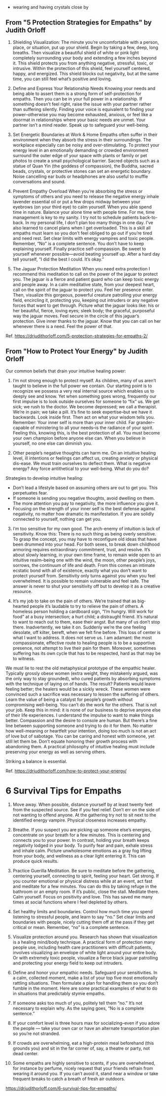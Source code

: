 <!-- TITLE: Protection -->
<!-- SUBTITLE: How to protect the energy of an empath -->

* wearing and having crystals close by

## From "5 Protection Strategies for Empaths" by Judith Orloff

1. Shielding Visualization:
The minute you’re uncomfortable with a person, place, or situation, put up your shield. Begin by taking a few, deep, long breaths. Then visualize a beautiful shield of white or pink light completely surrounding your body and extending a few inches beyond it. This shield protects you from anything negative, stressful, toxic, or intrusive. Within the protection of this shield, feel yourself centered, happy, and energized. This shield blocks out negativity, but at the same time, you can still feel what’s positive and loving.

2. Define and Express Your Relationship Needs
Knowing your needs and being able to assert them is a strong form of self-protection for empaths. Then you can be in your full power in a relationship. If something doesn’t feel right, raise the issue with your partner rather than suffering silently. Finding your voice is equivalent to finding your power–otherwise you may become exhausted, anxious, or feel like a doormat in relationships where your basic needs are unmet. Your partner isn’t a mind reader. Speak up to safeguard your well-being.

3. Set Energetic Boundaries at Work & Home
Empaths often suffer in their environment when they absorb the stress in their surroundings. The workplace especially can be noisy and over-stimulating. To protect your energy level in an emotionally demanding or crowded environment surround the outer edge of your space with plants or family or pet photos to create a small psychological barrier. Sacred objects such as a statue of Quan Yin (the goddess of compassion), the Buddha, sacred beads, crystals, or protective stones can set an energetic boundary. Noise cancelling ear buds or headphones are also useful to muffle conversations and sound.

4. Prevent Empathy Overload
When you’re absorbing the stress or symptoms of others and you need to release the negative energy inhale lavender essential oil or put a few drops midway between your eyebrows (on your third eye) to calm yourself. When you able spend time in nature. Balance your alone time with people time. For me, time management is key to my sanity. I try not to schedule patients back-to-back. In my personal life, I don’t plan too many things in one day. I’ve also learned to cancel plans when I get overloaded. This is a skill all empaths must learn so you don’t feel obliged to go out if you’re tired and need rest.
Set clear limits with energy vampires and toxic people. Remember, “No” is a complete sentence. You don’t have to keep explaining yourself. Finally practice self-compassion. Be sweet to yourself whenever possible—avoid beating yourself up. After a hard day tell yourself, “I did the best I could. It’s okay.”

5.  The Jaguar Protection Meditation
When you need extra protection I recommend this meditation to call on the power of the jaguar to protect you. The jaguar is a fierce and patient guard who can keep toxic energy and people away. In a calm meditative state, from your deepest heart, call on the spirit of the jaguar to protect you. Feel her presence enter. Then, visualize this gorgeous, powerful creature patrolling your energy field, encircling it, protecting you, keeping out intruders or any negative forces that want to get through. Picture what the jaguar looks like: his or her beautiful, fierce, loving eyes; sleek body; the graceful, purposeful way the jaguar moves. Feel secure in the circle of this jaguar’s protection. Give inner thanks to the jaguar. Know that you can call on her whenever there is a need. Feel the power of that.

Ref. https://drjudithorloff.com/5-protection-strategies-for-empaths-2/

## From "How to Protect Your Energy" by Judith Orloff

Our common beliefs that drain your intuitive healing power:

1. I’m not strong enough to protect myself.
As children, many of us aren’t taught to believe in the full power we contain. Our starting point is to recognize we possess a very real internal source which enables us to deeply see and know. Yet when something goes wrong, frequently our first impulse is to look outside ourselves for someone to “fix” us. We get sick; we rush to the doctor. We become depressed; we call a therapist. We’re in pain; we take a pill. It’s fine to seek expertise–but we have it backwards. Look inside first. Then act on what your wisdom tells you. Remember: Your inner self is more than your inner child. Far grander–capable of ministering to all your needs–is the radiance of your spirit. Feeling this, knowing this, is the best protection of all. You must become your own champion before anyone else can. When you believe in yourself, no one else can diminish you.

2. Other people’s negative thoughts can harm me.
On an intuitive healing level, ill intentions or feelings can affect us, creating anxiety or physical dis-ease. We must train ourselves to deflect them. What is negative energy? Any force antithetical to your well-being. What do you do?

Strategies to develop intuitive healing:
* Don’t lead a lifestyle based on assuming others are out to get you. This perpetuates fear.
* If someone is sending you negative thoughts, avoid dwelling on them. The more attention you pay to negativity, the more influence you give it.
* Focusing on the strength of your inner self is the best defense against negativity, no matter how dramatic its manifestation. If you are solidly connected to yourself, nothing can get you.

3. I’m too sensitive for my own good.
The arch-enemy of intuition is lack of sensitivity. Know this: There is no such thing as being overly sensitive. To grasp the concept, you may have to reconfigure old ideas that have been drummed into your head. For both sexes, to break down childhood armoring requires extraordinary commitment, trust, and resolve. It’s about slowly learning, in your own time frame, to remain wide open to an intuitive realm–being one with the wind, the moon, other people’s joys, sorrows, the continuum of life and death. From this comes an intimate ecstatic bond with all of existence, exactly what you don’t want to protect yourself from. Sensitivity only turns against you when you feel overwhelmed.  It is possible to remain vulnerable and feel safe. The answer is never to shut your sensitivity off but to develop it as a creative resource.

4. It’s my job to take on the pain of others.
We’re trained that as big-hearted people it’s laudable to try to relieve the pain of others. A homeless person holding a cardboard sign, “I’m hungry. Will work for food” at a busy intersection; a hurt child; a distraught friend. It’s natural to want to reach out to them, ease their angst. But many of us don’t stop there. Inadvertently, we take it on. Suddenly we’re the one feeling desolate, off kilter, bereft, when we felt fine before. This loss of center is what I want to address. It does not serve us. I am adamant: the most compassionate, effective route to healing people is to be a supportive presence, not attempt to live their pain for them. Moreover, sometimes suffering has its own cycle that has to be respected, hard as that may be to witness.

We must lie to rest the old metaphysical prototype of the empathic healer. Typically grossly obese women (extra weight, they mistakenly argued, was the only way to stay grounded), who cured patients by absorbing symptoms with the technique of laying on of hands. The result? Patients would leave feeling better; the healers would be a sickly wreck. These women were convinced such a sacrifice was necessary to lessen the suffering of others. 
Learn the value of being a catalyst for people’s growth without compromising well-being. You can’t do the work for the others. That is not your job. Keep this in mind: it is none of our business to deprive anyone else of their life experiences. I understand the impulse to want to make things better. Compassion and the desire to console are human. But there’s a fine line between supporting someone and trying to do it for them. No matter how well-meaning or heartfelt your intention, doing too much is not an act of love but of sabotage. You can be caring and honest with someone, yet still let them be. Don’t equate honoring their growth process with abandoning them. A practical philosophy of intuitive healing must include preserving your energy as well as serving others. 

Striking a balance is essential.

Ref. https://drjudithorloff.com/how-to-protect-your-energy/

# 6 Survival Tips for Empaths
1. Move away. When possible, distance yourself by at least twenty feet from the suspected source. See if you feel relief. Don’t err on the side of not wanting to offend anyone. At the gathering try not to sit next to the identified energy vampire. Physical closeness increases empathy.

2. Breathe. If you suspect you are picking up someone else’s energies, concentrate on your breath for a few minutes. This is centering and connects you to your power. In contrast, holding your breath keeps negativity lodged in your body. To purify fear and pain, exhale stress and inhale calm. Picture unwholesome emotions as a gray fog lifting from your body, and wellness as a clear light entering it. This can produce quick results.

3. Practice Guerilla Meditation. Be sure to meditate before the gathering, centering yourself, connecting to spirit, feeling your heart. Get strong. If you counter emotional or physical distress while at an event, act fast and meditate for a few minutes. You can do this by taking refuge in the bathroom or an empty room. If it’s public, close the stall. Meditate there. Calm yourself. Focus on positivity and love. This has saved me many times at social functions where I feel depleted by others.

4. Set healthy limits and boundaries. Control how much time you spend listening to stressful people, and learn to say “no.” Set clear limits and boundaries with people, nicely cutting them off at the pass if they get critical or mean. Remember, “no” is a complete sentence.

5. Visualize protection around you. Research has shown that visualization is a healing mind/body technique. A practical form of protection many people use, including health care practitioners with difficult patients, involves visualizing an envelope of white light around your entire body. Or with extremely toxic people, visualize a fierce black jaguar patrolling and protecting your energy field to keep out intruders.

6. Define and honor your empathic needs. Safeguard your sensitivities. In a calm, collected moment, make a list of your top five most emotionally rattling situations. Then formulate a plan for handling them so you don’t fumble in the moment. Here are some practical examples of what to do in situations that predictably stymie empaths.

7. If someone asks too much of you, politely tell them “no.” It’s not necessary to explain why. As the saying goes, “No is a complete sentence.”

8. If your comfort level is three hours max for socializing–even if you adore the people — take your own car or have an alternate transportation plan so you’re not stranded.

9. If crowds are overwhelming, eat a high-protein meal beforehand (this grounds you) and sit in the far corner of, say, a theatre or party, not dead center.

10. Some empaths are highly sensitive to scents, if you are overwhelmed, for instance by perfume, nicely request that your friends refrain from wearing it around you. If you can’t avoid it, stand near a window or take frequent breaks to catch a breath of fresh air outdoors.

https://drjudithorloff.com/6-survival-tips-for-empaths/